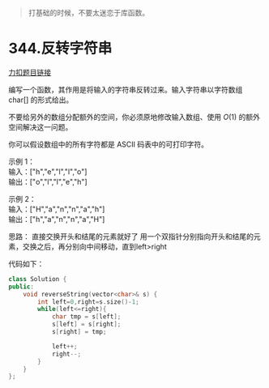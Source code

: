 
> 打基础的时候，不要太迷恋于库函数。

# 344.反转字符串

[力扣题目链接](https://leetcode-cn.com/problems/reverse-string/)

编写一个函数，其作用是将输入的字符串反转过来。输入字符串以字符数组 char[] 的形式给出。

不要给另外的数组分配额外的空间，你必须原地修改输入数组、使用 $O(1)$ 的额外空间解决这一问题。

你可以假设数组中的所有字符都是 ASCII 码表中的可打印字符。

示例 1：     
输入：["h","e","l","l","o"]    
输出：["o","l","l","e","h"]      

示例 2：     
输入：["H","a","n","n","a","h"]     
输出：["h","a","n","n","a","H"]       



思路：  直接交换开头和结尾的元素就好了
用一个双指针分别指向开头和结尾的元素，交换之后，再分别向中间移动，直到left>right  

代码如下：
```CPP
class Solution {
public:
    void reverseString(vector<char>& s) {
        int left=0,right=s.size()-1;
        while(left<=right){
            char tmp = s[left];
            s[left] = s[right];
            s[right] = tmp;

            left++;
            right--;
        }
    }
};
```
